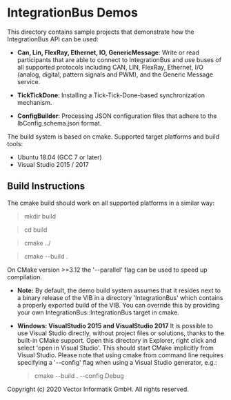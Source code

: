 # IntegrationBus Demos

This directory contains sample projects that demonstrate how the IntegrationBus
API can be used:

* **Can, Lin, FlexRay, Ethernet, IO, GenericMessage**:
  Write or read participants that are able to connect to IntegrationBus and use buses of
  all supported protocols including CAN, LIN, FlexRay, Ethernet, I/O (analog,
  digital, pattern signals and PWM), and the Generic Message service.

* **TickTickDone**:
  Installing a Tick-Tick-Done-based synchronization mechanism.

* **ConfigBuilder**:
  Processing JSON configuration files that adhere to the IbConfig.schema.json
  format.

The build system is based on cmake.
Supported target platforms and build tools:
* Ubuntu 18.04 (GCC 7 or later)
* Visual Studio 2015 / 2017


## Build Instructions
The cmake build should work on all supported platforms in a similar way:
> mkdir build

> cd build

> cmake ../

> cmake --build .

On CMake version >=3.12 the '--parallel' flag can be used to speed up
compilation.

* **Note:**
  By default, the demo build system assumes that it resides next to a binary
  release of the VIB in a directory 'IntegrationBus' which contains a properly
  exported build of the VIB. You can override this by providing your own
  IntegrationBus::IntegrationBus target in cmake.

* **Windows: VisualStudio 2015 and VisualStudio 2017**
  It is possible to use Visual Studio directly, without project files or
  solutions, thanks to the built-in CMake support.
  Open this directory in Explorer, right click and select 'open in Visual
  Studio'. This should start CMake implicitly from Visual Studio.
  Please note that using cmake from command line requires specifying a
  '--config' flag when using a Visual Studio generator, e.g.:

  > cmake --build . --config Debug


Copyright (c) 2020 Vector Informatik GmbH. All rights reserved.
